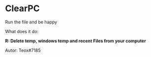 # ClearPC

Run the file and be happy

What does it do:

**R: Delete temp, windows temp and recent Files from your computer**

Autor: Teox#7185
